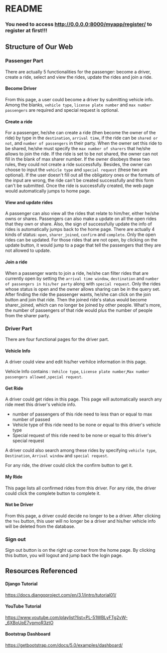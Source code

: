 # README


### **You need to access http://0.0.0.0:8000/myapp/register/ to register at first!!!**



## Structure of Our Web

### Passenger Part

There are actually 5 functionalities for the passenger:  become a driver, create a ride, select and view the rides, update the rides and join a ride.

#### Become Driver

From this page, a user could become a driver by submitting vehicle info. Among the blanks, `vehicle type`, `license plate number` and `max number passengers` are required and special request is optional.

#### **Create a ride**

For a passenger, he/she can create a ride (then become the owner of the ride) by type in the `destination`, `arrival time`, if the ride can be `shared or not`, and `number of passengers` in their party. When the owner set this ride to be shared, he/she must specify the `max number of sharers` that he/she allows to join the ride. If the ride is set to be not shared, the owner can not fill in the blank of max sharer number. If the owner disobeys these two rules, they could not create a ride successfully. Besides, the owner can choose to input the `vehicle type` and `special request` (these two are optional). If the user doesn't fill out all the obligatory ones or the formats of the input are wrong, the ride can't be created successfully and this form can't be submitted. Once the ride is successfully created, the web page would automatically jumps to home page.

#### **View and update rides**

A passenger can also view all the rides that relate to him/her, either he/she owns or shares. Passengers can also make a update on all the open rides that they own or share. Also, the sign of successfully update the info of rides is automatically jumps back to the home page. There are actually 4 kinds of status: `open`, `sharer_joined`, `confirm` and `complete`. Only the open rides can be updated. For those rides that are not open, by clicking on the  update button, it would jump to a page that tell the passengers that they are not allowed to update.

#### **Join a ride**

When a passenger wants to join a ride, he/she can filter rides that are currently open by setting the `arrival time window`, `destination` and `number of passengers in his/her party` along with `special request`. Only the rides whose status is open and the owner allows sharing can be in the query set. After finding the ride the passenger wants, he/she can click on the join button and join that ride. Then the joined ride's status would become sharer_joined, which can no longer be joined by other people. What's more, the number of passengers of that ride would plus the number of people from the sharer party.



### Driver Part

There are four functional pages for the driver part.

#### Vehicle Info

A driver could view and edit his/her verhilce information in this page. 

Vehicle Info contains : `Vehilce type`, `License plate number`,`Max number passengers allowed` ,`special request`.

#### Get Ride

A driver could get rides in this page. This page will automatically search any ride meet this driver's vehicle info.

* number of passengers of this ride need to less than or equal to max number of passed
* Vehicle type of this ride need to be none or equal to this driver's vehicle type
* Special request of this ride need to be none or equal to this driver's special request

A driver could also search among these rides by specifying `vehicle type`, `Destination`, `Arrival window` and `special request`.

For any ride, the driver could click the confirm button to get it.

#### My Ride

This page lists all confirmed rides from this driver. For any ride, the driver could click the complete button to complete it.

#### Not be Driver

From this page, a driver could decide no longer to be a driver. After clicking the `Yes` button, this user will no longer be a driver and his/her vehicle info will be deleted from the database.



### Sign out

Sign out button is on the right up corner from the home page. By clicking this button, you will logout and jump back the login page.



## Resources Referenced

#### Django Tutorial

https://docs.djangoproject.com/en/3.1/intro/tutorial01/

#### YouTube Tutorial

https://www.youtube.com/playlist?list=PL-51WBLyFTg2vW-_6XBoUpE7vpmoR3ztO

#### Bootstrap Dashboard

https://getbootstrap.com/docs/5.0/examples/dashboard/
